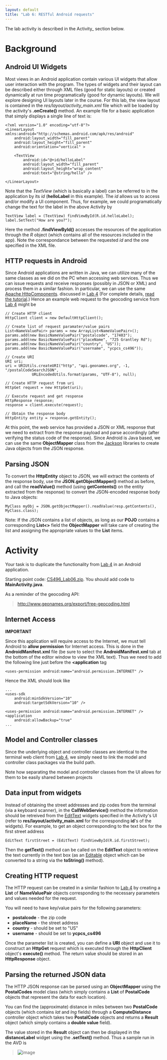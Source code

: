```yaml
---
layout: default
title: "Lab 6: RESTful Android requests"
---
```


The lab activity is described in the Activity\_ section below.

Background
==========

Android UI Widgets
------------------

Most views in an Android application contain various UI widgets that allow user interaction with the program. The types of widgets and their layout can be described either through XML files (good for static layouts) or created dynamically at run time programatically (good for dynamic layouts). We will explore designing UI layouts later in the course. For this lab, the view layout is contained in the *res/layout/activity_main.xml* file which will be loaded by the activity's **.onCreate()** method. An example file for a basic application that simply displays a single line of text is:

    <?xml version="1.0" encoding="utf-8"?>
    <LinearLayout xmlns:android="http://schemas.android.com/apk/res/android"
        android:layout_width="fill_parent"
        android:layout_height="fill_parent"
        android:orientation="vertical" >

        <TextView
            android:id="@+id/helloLabel"
            android:layout_width="fill_parent"
            android:layout_height="wrap_content"
            android:text="@string/hello" />

    </LinearLayout>

Note that the *TextView* (which is basically a label) can be referred to in the application by its *id* (**helloLabel** in this example). The *id* allows us to access and/or modify a UI component. Thus, for example, we could programatically change the text for the label in the above Activity by

    TextView label = (TextView) findViewById(R.id.helloLabel);
    label.SetText("How are you?");

Here the method **.findViewById()** accesses the resources of the application through the *R* object (which contains all of the resources included in the app). Note the correspondance between the requested *id* and the one specified in the XML file.

HTTP requests in Android
------------------------

Since Android applications are written in Java, we can utilize many of the same classes as we did on the PC when accessing web services. Thus we can issue requests and receive responses (possibly in JSON or XML) and process them in a similar fashion. In particular, we can use the same [Apache HttpComponents](http://hc.apache.org/). discussed in [Lab 4](lab04.html) (For complete details, [read the tutorial](http://hc.apache.org/httpcomponents-client-ga/tutorial/html/).) Hence an example web request to the geocoding service from [Lab 4](lab04.html) might be

    // Create HTTP client
    HttpClient client = new DefaultHttpClient();

    // Create list of request paramater/value pairs
    List<NameValuePair> params = new ArrayList<NameValuePair>();
    params.add(new BasicNameValuePair("postalcode", "17403");
    params.add(new BasicNameValuePair("placeName", "725 Grantley Rd");
    params.add(new BasicNameValuePair("country", "US"));
    params.add(new BasicNameValuePair("username", "ycpcs_cs496"));

    // Create URI
    URI uri;
    uri = URIUtils.createURI("http", "api.geonames.org", -1, "/postalCodeSearchJSON", 
                URLEncodedUtils.format(params, "UTF-8"), null);

    // Create HTTP request from uri
    HttpGet request = new HttpGet(uri);

    // Execute request and get response
    HttpResponse response;
    response = client.execute(request);

    // Obtain the response body
    HttpEntity entity = response.getEntity();

At this point, the web service has provided a JSON or XML response that we need to extract from the response payload and parse accordingly (after verifying the status code of the response). Since Android is Java based, we can use the same **ObjectMapper** class from the [Jackson](https://github.com/FasterXML/jackson) libraries to create Java objects from the JSON response.

Parsing JSON
------------

To convert the **HttpEntity** object to JSON, we will extract the contents of the response body, use the **JSON.getObjectMapper()** method as before, and call the **readValue()** method (using **getContents()** on the entity extracted from the response) to convert the JSON-encoded response body to Java objects:

    MyClass myObj = JSON.getObjectMapper().readValue(resp.getContents(), MyClass.class);
    
Note: If the JSON contains a list of objects, as long as our **POJO** contains a corresponding **List<>** field the **ObjectMapper** will take care of creating the list and assigning the appropriate values to the **List** items.

Activity
========

Your task is to duplicate the functionality from [Lab 4](lab04.html) in an Android application.

Starting point code: [CS496\_Lab06.zip](CS496_Lab06.zip). You should add code to **MainActivity.java**.

As a reminder of the geocoding API:

> <http://www.geonames.org/export/free-geocoding.html>

Internet Access
---------------

**IMPORTANT**

Since this application will require access to the Internet, we must tell Android to **allow permission** for Internet access. This is done in the **AndroidManifest.xml** file (be sure to select the **AndroidManifest.xml** tab at the bottom of the editor window to view the XML text). Thus we need to add the following line just before the **<application** tag

    <uses-permission android:name="android.permission.INTERNET" />

Hence the XML should look like

    ...
    <uses-sdk
        android:minSdkVersion="10"
        android:targetSdkVersion="10" />

    <uses-permission android:name="android.permission.INTERNET" />
    <application
        android:allowBackup="true"
    ...

Model and Controller classes
----------------------------

Since the underlying object and controller classes are identical to the terminal web client from [Lab 4](lab04.html), we simply need to link the model and controller class packages via the build path. 


Note how separating the model and controller classes from the UI allows for them to be easily shared between projects

Data input from widgets
-----------------------

Instead of obtaining the street addresses and zip codes from the terminal (via a keyboard scanner), in the **CallWebService()** method the information should be retreived from the [EditText](http://developer.android.com/reference/android/widget/EditText.html) widgets specified in the Activity's UI (refer to **res/layout/activity_main.xml** for the corresponding **id**'s of the widgets). For example, to get an object corresponding to the text box for the first street address

    EditText firstStreet = (EditText) findViewById(R.id.firstStreet);

Then the **getText()** method can be called on the **EditText** object to retrieve the text currently in the text box (as an [Editable](http://developer.android.com/reference/android/text/Editable.html) object which can be converted to a string via the **toString()** method).

Creating HTTP request
---------------------

The HTTP request can be created in a similar fashion to [Lab 4](lab04.html) by creating a **List** of **NameValuePair** objects corresponding to the necessary parameters and values needed for the request. 

You will need to have key/value pairs for the following parameters:

-   **postalcode** - the zip code
-   **placeName** - the street address
-   **country** - should be set to "US"
-   **username** - should be set to **ycpcs_cs496**

Once the parameter list is created, you can define a **URI** object and use it to construct an **HttpGet** request which is executed through the **HttpClient** object's **execute()** method. The return value should be stored in an **HttpResponse** object.

Parsing the returned JSON data
------------------------------

The HTTP JSON response can be parsed using an **ObjectMapper** using the **PostalCodes** model class (which simply contains a **List** of **PostalCode** objects that represent the data for each location).

You can find the (approximate) distance in miles between two **PostalCode** objects (which contains *lat* and *lng* fields) through a **ComputeDistance** controller object which takes two **PostalCode** objects and returns a **Result** object (which simply contains a **double value** field).

The value stored in the **Result** object can then be displayed in the **distanceLabel** widget using the **.setText()** method. Thus a sample run in the AVD is

> ![image](images/lab06/MobileGeo.png)

<!-- vim:set wrap: ­-->
<!-- vim:set linebreak: -->
<!-- vim:set nolist: -->
